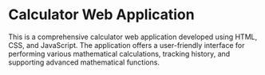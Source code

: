 # Calculator Web Application
 This is a comprehensive calculator web application developed using HTML, CSS, and JavaScript. The application offers a user-friendly interface for performing various mathematical calculations, tracking history, and supporting advanced mathematical functions.
